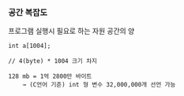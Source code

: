 ### 공간 복잡도

프로그램 실행시 필요로 하는 자원 공간의 양

```
int a[1004];

// 4(byte) * 1004 크기 차지

```

```
128 mb = 1억 2800만 바이트
    → (C언어 기준) int 형 변수 32,000,000개 선언 가능
```
